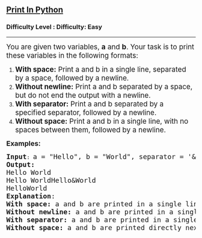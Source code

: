<h2><a href="https://www.geeksforgeeks.org/problems/print-in-python/1?page=5&sortBy=latest">Print In Python</a></h2><h3>Difficulty Level : Difficulty: Easy</h3><hr><div class="problems_problem_content__Xm_eO"><p><span style="font-size: 14pt;">You are given two variables, <strong>a</strong> and <strong>b</strong>. Your task is to print these variables in the following formats:</span></p>
<ol>
<li><span style="font-size: 14pt;"><strong>With space:</strong> Print a and b in a single line, separated by a space, followed by a newline.</span></li>
<li><span style="font-size: 14pt;"><strong>Without newline:</strong> Print a and b separated by a space, but do not end the output with a newline.</span></li>
<li><span style="font-size: 14pt;"><strong>With separator:</strong> Print a and b separated by a specified separator, followed by a newline.</span></li>
<li><span style="font-size: 14pt;"><strong>Without space:</strong> Print a and b in a single line, with no spaces between them, followed by a newline.</span></li>
</ol>
<p><span style="font-size: 18px;"><strong>Examples:</strong></span></p>
<pre><span style="font-size: 18px;"><strong>Input</strong></span>: <span style="font-size: 18px;">a = "Hello", b = "World", separator = '&amp;'
<strong>Output:</strong> <br>Hello World<br></span><span style="font-size: 18px;">Hello WorldHello&amp;World<br>HelloWorld
<strong>Explanation</strong>: <br><strong>With space:</strong> a and b are printed in a single line with a space separating them. (Hello World)
<strong>Without newline:</strong> a and b are printed in a single line with a space separating them, but no newline is added after. (Hello World with no newline).
<strong>With separator: </strong>a and b are printed in a single line, separated by the given separator character. (Hello&amp;World)
<strong>Without space: </strong>a and b are printed directly next to each other with no space between them. (HelloWorld)</span></pre></div>